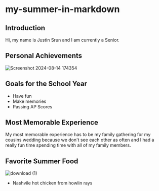 # my-summer-in-markdown
## Introduction
Hi, my name is Justin Srun and I am currently a Senior.
## Personal Achievements
![Screenshot 2024-08-14 174354](https://github.com/user-attachments/assets/5f5f2006-3a72-4844-a27f-da9efdef347a)
## Goals for the School Year
* Have fun
* Make memories
* Passing AP Scores
## Most Memorable Experience
My most memorable experience has to be my family gathering for my cousins wedding because we don't see each other as often and I had a really fun time spending time with all of my family members.
## Favorite Summer Food
![download (1)](https://github.com/user-attachments/assets/fb125790-5cf3-4b44-b944-2f58b550ecac)
* Nashvile hot chicken from howlin rays

